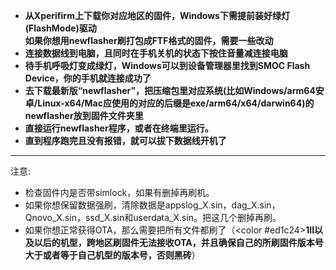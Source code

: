   - **从Xperifirm上下载你对应地区的固件，Windows下需提前装好绿灯(FlashMode)驱动**  
     **如果你想用newflasher刷打包成FTF格式的固件，需要一些改动**
  - **连接数据线到电脑，且同时在手机关机的状态下按住音量减连接电脑**
  - **待手机呼吸灯变成绿灯，Windows可以到设备管理器里找到SMOC Flash Device，你的手机就连接成功了**
  - **去下载最新版“newflasher”，把压缩包里对应系统(比如Windows/arm64安卓/Linux-x64/Mac应使用的对应的后缀是exe/arm64/x64/darwin64)的newflasher放到固件文件夹里**
  - **直接运行newflasher程序，或者在终端里运行。**
  - **直到程序跑完且没有报错，就可以拔下数据线开机了**

----
注意: 
  * 检查固件内是否带simlock，如果有删掉再刷机。
  * 如果你想保留数据强刷，清除数据是appslog_X.sin，dag_X.sin，Qnovo_X.sin，ssd_X.sin和userdata_X.sin。把这几个删掉再刷。
  * 如果你想正常获得OTA，那么需要把所有文件都刷了（<color #ed1c24>**1II以及以后的机型，跨地区刷固件无法接收OTA，并且确保自己的所刷固件版本号大于或者等于自己机型的版本号，否则黑砖**</color>）


